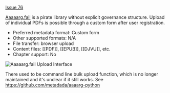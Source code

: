 [Issue 76](https://github.com/thoth-pub/thoth/issues/76)

[Aaaaarg.fail](https://aaaaarg.fail/) is a pirate library without explicit governance structure. Upload of individual PDFs is possible through a custom form after user registration.

* Preferred metadata format: Custom form
* Other supported formats: N/A
* File transfer: browser upload
* Content files: [[PDF]], [[EPUB]], [[DJVU]], etc.
* Chapter support: No

![Aaaaarg.fail Upload Interface](https://punctumbooks.com/punctum/wp-content/uploads/2020/10/Screenshot-2020-10-15-at-14.33.00.png)

There used to be command line bulk upload function, which is no longer maintained and it's unclear if it still works. See 
https://github.com/metadada/aaaarg-python